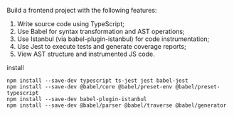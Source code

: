Build a frontend project with the following features:

1. Write source code using TypeScript;
2. Use Babel for syntax transformation and AST operations;
3. Use Istanbul (via babel-plugin-istanbul) for code instrumentation;
4. Use Jest to execute tests and generate coverage reports;
5. View AST structure and instrumented JS code.


install
```
npm install --save-dev typescript ts-jest jest babel-jest
npm install --save-dev @babel/core @babel/preset-env @babel/preset-typescript
npm install --save-dev babel-plugin-istanbul
npm install --save-dev @babel/parser @babel/traverse @babel/generator
```
